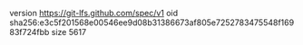 version https://git-lfs.github.com/spec/v1
oid sha256:e3c5f201568e00546ee9d08b31386673af805e7252783475548f16983f724fbb
size 5617
